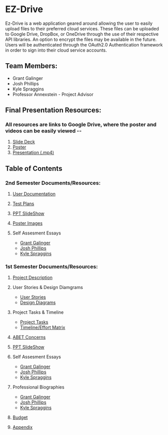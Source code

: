 # EZ-Drive
Ez-Drive is a web application geared around allowing the user to easily upload files to their preferred cloud services. These files can be uploaded to Google Drive, DropBox, or OneDrive through the use of their respective API libraries. An option to encrypt the files may be available in the future. Users will be authenticated through the OAuth2.0 Authentication framework in order to sign into their cloud service accounts. 


## Team Members:
* Grant Galinger
* Josh Phillips
* Kyle Spraggins
* Professor Annexstein - Project Advisor

## Final Presentation Resources:
### All resources are links to Google Drive, where the poster and videos can be easily viewed --
1. [Slide Deck](https://drive.google.com/file/d/1EPzXG-bX_Glb6A4QedMnyVFaO3c0ldRQ/view?usp=sharing)
2. [Poster](https://drive.google.com/file/d/1Sovo2MOr0DwRYboEDS3m8CXgSjwYSJ2m/view?usp=sharing)
3. [Presentation (.mp4)](https://drive.google.com/file/d/1AgI2q-jvHuDQgUHCOKpJL3DKApDe9h2J/view?usp=sharing)


## Table of Contents

### **2nd Semester** Documents/Resources:
1. [User Documentation](Files/2nd_Semester/User_Documentation.md)

2. [Test Plans](Files/2nd_Semester/Test_Plan.md)

3. [PPT SlideShow](Files/2nd_Semester/Final_Presentation/PresentationFinal2S.pptx)

4. [Poster Images](Files/2nd_Semester/Poster/)

5. Self Assesment Essays
    * [Grant Galinger](Files/2nd_Semester/Self_Assessment_Essays/Grant_Galinger_Assessment.md)
    * [Josh Phillips](Files/2nd_Semester/Self_Assessment_Essays/Josh_Phillips_Assessment.md)
    * [Kyle Spraggins](Files/2nd_Semester/Self_Assessment_Essays/Kyle_Spraggins_Assessment.md)


### **1st Semester** Documents/Resources:
1. [Project Description](Files/1st_Semester/Project_Description.md)

2. User Stories & Design Diamgrams
    * [User Stories](Files/1st_Semester/User_Stories.md)
    * [Design Diagrams](Files/1st_Semester//Design_Diagrams.md)

3. Project Tasks & Timeline
    * [Project Tasks](Files/1st_Semester/Task_List.md)
    * [Timeline/Effort Matrix](Files/1st_Semester/Milestones.md)

4. [ABET Concerns](Files/1st_Semester/Constraints.md)

5. [PPT SlideShow](Files/1st_Semester/Final_Presentation/PresentationFinal1S.pptx)

6. Self Assesment Essays
    * [Grant Galinger](Files/1st_Semester/Self_Assessment_Essays/Grant_Galinger_Assessment.md)
    * [Josh Phillips](Files/1st_Semester/Self_Assessment_Essays/Josh_Phillips_Assessment.md)
    * [Kyle Spraggins](Files/1st_Semester/Self_Assessment_Essays/Kyle_Spraggins_Assessment.md)

7. Professional Biographies
    * [Grant Galinger](Files/1st_Semester/Professional_Biographies/Grant_Galinger_Professional_Bio.md)
    * [Josh Phillips](Files/1st_Semester/Professional_Biographies/Josh_Phillips_Professional_Bio.md)
    * [Kyle Spraggins](Files/1st_Semester/Professional_Biographies/Kyle_Spraggins_Professional_Bio.md)

8. [Budget](Files/1st_Semester/Budget.md)

9. [Appendix](Files/1st_Semester/Appendix.md) 
